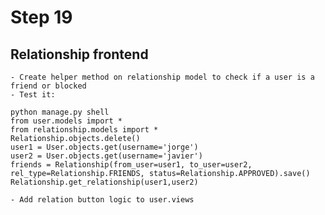 # Step 19
    
## Relationship frontend
    - Create helper method on relationship model to check if a user is a friend or blocked
    - Test it:
```
python manage.py shell
from user.models import *
from relationship.models import *
Relationship.objects.delete()
user1 = User.objects.get(username='jorge')
user2 = User.objects.get(username='javier')
friends = Relationship(from_user=user1, to_user=user2, rel_type=Relationship.FRIENDS, status=Relationship.APPROVED).save()
Relationship.get_relationship(user1,user2)
```
    - Add relation button logic to user.views

